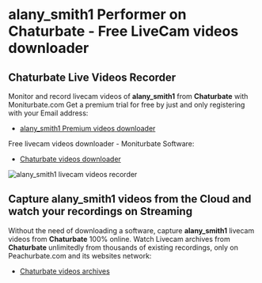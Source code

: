 # alany_smith1 Performer on Chaturbate - Free LiveCam videos downloader

## Chaturbate Live Videos Recorder

Monitor and record livecam videos of **alany_smith1** from **Chaturbate** with Moniturbate.com
Get a premium trial for free by just and only registering with your Email address:
* [alany_smith1 Premium videos downloader](https://moniturbate.com/request-demo-licence-key.html)

Free livecam videos downloader - Moniturbate Software:
* [Chaturbate videos downloader](https://moniturbate.com/moniturbate-download-software.html)

![alany_smith1 livecam videos recorder](https://peachurnet.com/templates/moniturbate-software.png)


## Capture alany_smith1 videos from the Cloud and watch your recordings on Streaming

Without the need of downloading a software, capture **alany_smith1** livecam videos from **Chaturbate** 100% online.
Watch Livecam archives from **Chaturbate** unlimitedly from thousands of existing recordings, only on Peachurbate.com and its websites network:
* [Chaturbate videos archives](https://peachurnet.com/)
